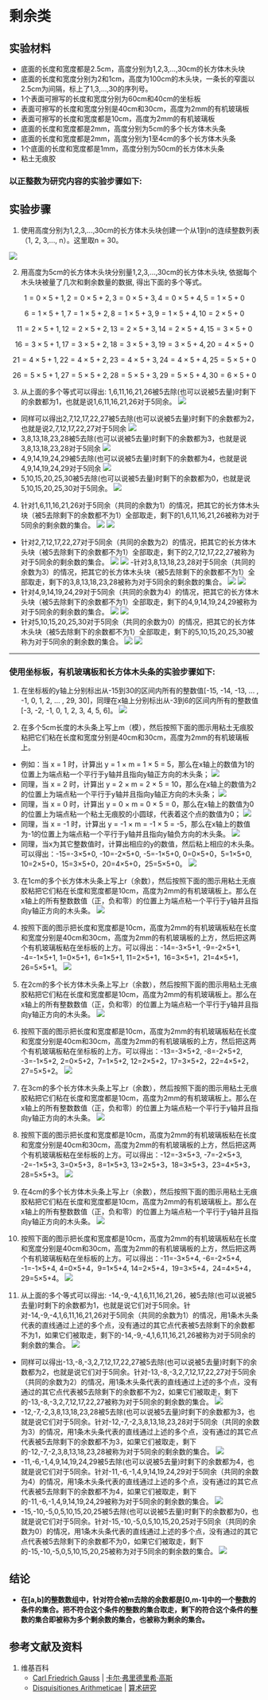 # 剩余类

## 实验材料

- 底面的长度和宽度都是2.5cm，高度分别为1,2,3,...,30cm的长方体木头块
- 底面的长度和宽度分别为2和1cm，高度为100cm的木头块，一条长的窄面以2.5cm为间隔，标上了1,3,...,30的序列号。
- 1个表面可擦写的长度和宽度分别为60cm和40cm的坐标板
- 表面可擦写的长度和宽度分别是40cm和30cm，高度为2mm的有机玻璃板
- 表面可擦写的长度和宽度都是10cm，高度为2mm的有机玻璃板
- 底面的长度和宽度都是2mm，高度分别为5cm的多个长方体木头条
- 底面的长度和宽度都是2mm，高度分别为1至4cm的多个长方体木头条
- 1个底面的长度和宽度都是1mm，高度分别为50cm的长方体木头条
- 粘土无痕胶

### 以正整数为研究内容的实验步骤如下:

## 实验步骤

1. 使用高度分别为1,2,3,...,30cm的长方体木头块创建一个从1到n的连续整数列表（1, 2, 3,..., n）。这里取n = 30。

![](/images/数论/高斯的算术研究中典型的推演实验/基本概念/剩余类/1a1.jpg)

2. 用高度为5cm的长方体木头块分别量1,2,3,...,30cm的长方体木头块, 依据每个木头块被量了几次和剩余数量的数据, 得出下面的多个等式。

$$  1=0×5+1,  2=0×5+2,  3=0×5+3,  4=0×5+4,  5=1×5+0 $$

$$  6=1×5+1,  7=1×5+2,  8=1×5+3,  9=1×5+4, 10=2×5+0 $$

$$ 11=2×5+1, 12=2×5+2, 13=2×5+3, 14=2×5+4, 15=3×5+0 $$

$$ 16=3×5+1, 17=3×5+2, 18=3×5+3, 19=3×5+4, 20=4×5+0 $$

$$ 21=4×5+1, 22=4×5+2, 23=4×5+3, 24=4×5+4, 25=5×5+0 $$

$$ 26=5×5+1, 27=5×5+2, 28=5×5+3, 29=5×5+4, 30=6×5+0 $$

3. 从上面的多个等式可以得出: 1,6,11,16,21,26被5去除(也可以说被5去量)时剩下的余数都为1，也就是说1,6,11,16,21,26对于5同余。
![](/images/数论/高斯的算术研究中典型的推演实验/基本概念/剩余类/3a1.jpg)
- 同样可以得出2,7,12,17,22,27被5去除(也可以说被5去量)时剩下的余数都为2，也就是说2,7,12,17,22,27对于5同余
![](/images/数论/高斯的算术研究中典型的推演实验/基本概念/剩余类/3a2.jpg)
- 3,8,13,18,23,28被5去除(也可以说被5去量)时剩下的余数都为3，也就是说3,8,13,18,23,28对于5同余
![](/images/数论/高斯的算术研究中典型的推演实验/基本概念/剩余类/3a3.jpg)
- 4,9,14,19,24,29被5去除(也可以说被5去量)时剩下的余数都为4，也就是说4,9,14,19,24,29对于5同余
![](/images/数论/高斯的算术研究中典型的推演实验/基本概念/剩余类/3a4.jpg)
- 5,10,15,20,25,30被5去除(也可以说被5去量)时剩下的余数都为0，也就是说5,10,15,20,25,30对于5同余。
![](/images/数论/高斯的算术研究中典型的推演实验/基本概念/剩余类/3a5.jpg)

4. 针对1,6,11,16,21,26对于5同余（共同的余数为1）的情况，把其它的长方体木头块（被5去除剩下的余数都不为1）全部取走，剩下的1,6,11,16,21,26被称为对于5同余的剩余数的集合。
![](/images/数论/高斯的算术研究中典型的推演实验/基本概念/同余和不同余/4a1_1.jpg)
![](/images/数论/高斯的算术研究中典型的推演实验/基本概念/同余和不同余/4a1_2.jpg)
- 针对2,7,12,17,22,27对于5同余（共同的余数为2）的情况，把其它的长方体木头块（被5去除剩下的余数都不为1）全部取走，剩下的2,7,12,17,22,27被称为对于5同余的剩余数的集合。
![](/images/数论/高斯的算术研究中典型的推演实验/基本概念/同余和不同余/4a2_1.jpg)
![](/images/数论/高斯的算术研究中典型的推演实验/基本概念/同余和不同余/4a2_2.jpg)
-针对3,8,13,18,23,28对于5同余（共同的余数为3）的情况，把其它的长方体木头块（被5去除剩下的余数都不为1）全部取走，剩下的3,8,13,18,23,28被称为对于5同余的剩余数的集合。
![](/images/数论/高斯的算术研究中典型的推演实验/基本概念/同余和不同余/4a3_1.jpg)
![](/images/数论/高斯的算术研究中典型的推演实验/基本概念/同余和不同余/4a3_2.jpg)
- 针对4,9,14,19,24,29对于5同余（共同的余数为4）的情况，把其它的长方体木头块（被5去除剩下的余数都不为1）全部取走，剩下的4,9,14,19,24,29被称为对于5同余的剩余数的集合。
![](/images/数论/高斯的算术研究中典型的推演实验/基本概念/同余和不同余/4a4_1.jpg)
![](/images/数论/高斯的算术研究中典型的推演实验/基本概念/同余和不同余/4a4_2.jpg)
- 针对5,10,15,20,25,30对于5同余（共同的余数为0）的情况，把其它的长方体木头块（被5去除剩下的余数都不为1）全部取走，剩下的5,10,15,20,25,30被称为对于5同余的剩余数的集合。
![](/images/数论/高斯的算术研究中典型的推演实验/基本概念/同余和不同余/4a5_1.jpg)
![](/images/数论/高斯的算术研究中典型的推演实验/基本概念/同余和不同余/4a5_2.jpg)

-------------------------------

### 使用坐标板，有机玻璃板和长方体木头条的实验步骤如下:

1. 在坐标板的y轴上分别标出从-15到30的区间内所有的整数值[-15, -14, -13, ... , -1, 0, 1, 2, ... , 29, 30]，同理在x轴上分别标出从-3到6的区间内所有的整数值[-3, -2, -1, 0, 1, 2, 3, 4, 5, 6]。
![](/images/数论/高斯的算术研究中典型的推演实验/基本概念/同余和不同余/1b1.jpg)

2. 在多个5cm长度的木头条上写上m（模），然后按照下面的图示用粘土无痕胶粘把它们粘在长度和宽度分别是40cm和30cm，高度为2mm的有机玻璃板上。
- 例如：当 x = 1 时，计算出 y = 1 × m = 1 × 5 = 5，那么在x轴上的数值为1的位置上为端点粘一个平行于y轴并且指向y轴正方向的木头条；
![](/images/数论/高斯的算术研究中典型的推演实验/基本概念/同余和不同余/2b1.jpg)
- 同理，当 x = 2 时，计算出 y = 2 × m = 2 × 5 = 10，那么在x轴上的数值为2的位置上为端点粘一个平行于y轴并且指向y轴正方向的木头条；
![](/images/数论/高斯的算术研究中典型的推演实验/基本概念/同余和不同余/2b2.jpg)
- 同理，当 x = 0 时，计算出 y = 0 × m = 0 × 5 = 0，那么在x轴上的数值为0的位置上为端点粘一个粘土无痕胶的小圆球，代表着这个点的数值为0；
![](/images/数论/高斯的算术研究中典型的推演实验/基本概念/同余和不同余/2b3.jpg)
- 同理，当 x = -1 时，计算出 y = -1 × m = -1 × 5 = -5，那么在x轴上的数值为-1的位置上为端点粘一个平行于y轴并且指向y轴负方向的木头条。
![](/images/数论/高斯的算术研究中典型的推演实验/基本概念/同余和不同余/2b4.jpg)
- 同理，当x为其它整数值时，计算出相应的y的数值，然后粘上相应的木头条。可以得出：-15=-3×5+0, -10=-2×5+0, -5=-1×5+0, 0=0×5+0，5=1×5+0, 10=2×5+0，15=3×5+0，20=4×5+0，25=5×5+0。
![](/images/数论/高斯的算术研究中典型的推演实验/基本概念/同余和不同余/2b5.jpg)

3. 在1cm的多个长方体木头条上写上r（余数），然后按照下面的图示用粘土无痕胶粘把它们粘在长度和宽度都是10cm，高度为2mm的有机玻璃板上。那么在x轴上的所有整数数值（正，负和零）的位置上为端点粘一个平行于y轴并且指向y轴正方向的木头条。
![](/images/数论/高斯的算术研究中典型的推演实验/基本概念/同余和不同余/3b1.jpg)

4. 按照下面的图示把长度和宽度都是10cm，高度为2mm的有机玻璃板粘在长度和宽度分别是40cm和30cm，高度为2mm的有机玻璃板的上方，然后把这两个有机玻璃板粘在坐标板的上方。可以得出：-14=-3×5+1, -9=-2×5+1, -4=-1×5+1, 1=0×5+1，6=1×5+1, 11=2×5+1，16=3×5+1，21=4×5+1，26=5×5+1。
![](/images/数论/高斯的算术研究中典型的推演实验/基本概念/同余和不同余/4b1.jpg)

5. 在2cm的多个长方体木头条上写上r（余数），然后按照下面的图示用粘土无痕胶粘把它们粘在长度和宽度都是10cm，高度为2mm的有机玻璃板上。那么在x轴上的所有整数数值（正，负和零）的位置上为端点粘一个平行于y轴并且指向y轴正方向的木头条。
![](/images/数论/高斯的算术研究中典型的推演实验/基本概念/同余和不同余/5b1.jpg)

6. 按照下面的图示把长度和宽度都是10cm，高度为2mm的有机玻璃板粘在长度和宽度分别是40cm和30cm，高度为2mm的有机玻璃板的上方，然后把这两个有机玻璃板粘在坐标板的上方。可以得出：-13=-3×5+2, -8=-2×5+2, -3=-1×5+2, 2=0×5+2，7=1×5+2, 12=2×5+2，17=3×5+2，22=4×5+2，27=5×5+2。
![](/images/数论/高斯的算术研究中典型的推演实验/基本概念/同余和不同余/6b1.jpg)

7. 在3cm的多个长方体木头条上写上r（余数），然后按照下面的图示用粘土无痕胶粘把它们粘在长度和宽度都是10cm，高度为2mm的有机玻璃板上。那么在x轴上的所有整数数值（正，负和零）的位置上为端点粘一个平行于y轴并且指向y轴正方向的木头条。
![](/images/数论/高斯的算术研究中典型的推演实验/基本概念/同余和不同余/7b1.jpg)

8. 按照下面的图示把长度和宽度都是10cm，高度为2mm的有机玻璃板粘在长度和宽度分别是40cm和30cm，高度为2mm的有机玻璃板的上方，然后把这两个有机玻璃板粘在坐标板的上方。可以得出：-12=-3×5+3, -7=-2×5+3, -2=-1×5+3, 3=0×5+3，8=1×5+3, 13=2×5+3，18=3×5+3，23=4×5+3，28=5×5+3。
![](/images/数论/高斯的算术研究中典型的推演实验/基本概念/同余和不同余/8b1.jpg)

9. 在4cm的多个长方体木头条上写上r（余数），然后按照下面的图示用粘土无痕胶粘把它们粘在长度和宽度都是10cm，高度为2mm的有机玻璃板上。那么在x轴上的所有整数数值（正，负和零）的位置上为端点粘一个平行于y轴并且指向y轴正方向的木头条。
![](/images/数论/高斯的算术研究中典型的推演实验/基本概念/同余和不同余/9b1.jpg)

10. 按照下面的图示把长度和宽度都是10cm，高度为2mm的有机玻璃板粘在长度和宽度分别是40cm和30cm，高度为2mm的有机玻璃板的上方，然后把这两个有机玻璃板粘在坐标板的上方。可以得出：-11=-3×5+4, -6=-2×5+4, -1=-1×5+4, 4=0×5+4，9=1×5+4, 14=2×5+4，19=3×5+4，24=4×5+4，29=5×5+4。
![](/images/数论/高斯的算术研究中典型的推演实验/基本概念/同余和不同余/10b1.jpg)

11. 从上面的多个等式可以得出: -14,-9,-4,1,6,11,16,21,26，被5去除(也可以说被5去量)时剩下的余数都为1，也就是说它们对于5同余。针对-14,-9,-4,1,6,11,16,21,26对于5同余（共同的余数为1）的情况，用1条木头条代表的直线通过上述的多个点，没有通过的其它点代表被5去除剩下的余数都不为1，如果它们被取走，剩下的-14,-9,-4,1,6,11,16,21,26被称为对于5同余的剩余数的集合。
![](/images/数论/高斯的算术研究中典型的推演实验/基本概念/同余和不同余/11b1.jpg)
- 同样可以得出-13,-8,-3,2,7,12,17,22,27被5去除(也可以说被5去量)时剩下的余数都为2，也就是说它们对于5同余。针对-13,-8,-3,2,7,12,17,22,27对于5同余（共同的余数为2）的情况，用1条木头条代表的直线通过上述的多个点，没有通过的其它点代表被5去除剩下的余数都不为2，如果它们被取走，剩下的-13,-8,-3,2,7,12,17,22,27被称为对于5同余的剩余数的集合。
![](/images/数论/高斯的算术研究中典型的推演实验/基本概念/同余和不同余/11b2.jpg)
- -12,-7,-2,3,8,13,18,23,28被5去除(也可以说被5去量)时剩下的余数都为3，也就是说它们对于5同余。针对-12,-7,-2,3,8,13,18,23,28对于5同余（共同的余数为3）的情况，用1条木头条代表的直线通过上述的多个点，没有通过的其它点代表被5去除剩下的余数都不为3，如果它们被取走，剩下的-12,-7,-2,3,8,13,18,23,28被称为对于5同余的剩余数的集合。
![](/images/数论/高斯的算术研究中典型的推演实验/基本概念/同余和不同余/11b3.jpg)
- -11,-6,-1,4,9,14,19,24,29被5去除(也可以说被5去量)时剩下的余数都为4，也就是说它们对于5同余。针对-11,-6,-1,4,9,14,19,24,29对于5同余（共同的余数为4）的情况，用1条木头条代表的直线通过上述的多个点，没有通过的其它点代表被5去除剩下的余数都不为4，如果它们被取走，剩下的-11,-6,-1,4,9,14,19,24,29被称为对于5同余的剩余数的集合。
![](/images/数论/高斯的算术研究中典型的推演实验/基本概念/同余和不同余/11b4.jpg)
- -15,-10,-5,0,5,10,15,20,25被5去除(也可以说被5去量)时剩下的余数都为0，也就是说它们对于5同余。针对-15,-10,-5,0,5,10,15,20,25对于5同余（共同的余数为0）的情况，用1条木头条代表的直线通过上述的多个点，没有通过的其它点代表被5去除剩下的余数都不为0，如果它们被取走，剩下的-15,-10,-5,0,5,10,15,20,25被称为对于5同余的剩余数的集合。
![](/images/数论/高斯的算术研究中典型的推演实验/基本概念/同余和不同余/11b5.jpg)

## 结论

- **在[a,b]的整数数组中，针对符合被m去除的余数都是[0,m-1]中的一个整数的条件的集合。把不符合这个条件的整数的集合取走，剩下的符合这个条件的整数的集合即被称为多个剩余数的集合，也被称为剩余的集合。**

## 参考文献及资料

1. 维基百科
	- [Carl Friedrich Gauss](https://en.wikipedia.org/wiki/Carl_Friedrich_Gauss) | [卡尔·弗里德里希·高斯](https://zh.wikipedia.org/wiki/%E5%8D%A1%E7%88%BE%C2%B7%E5%BC%97%E9%87%8C%E5%BE%B7%E9%87%8C%E5%B8%8C%C2%B7%E9%AB%98%E6%96%AF) 
	- [Disquisitiones Arithmeticae](https://en.wikipedia.org/wiki/Disquisitiones_Arithmeticae) | [算术研究](https://zh.wikipedia.org/wiki/算术研究) 



